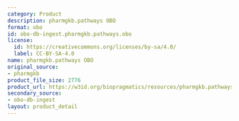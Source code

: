 ```yaml
---
category: Product
description: pharmgkb.pathways OBO
format: obo
id: obo-db-ingest.pharmgkb.pathways.obo
license:
  id: https://creativecommons.org/licenses/by-sa/4.0/
  label: CC-BY-SA-4.0
name: pharmgkb.pathways OBO
original_source:
- pharmgkb
product_file_size: 2776
product_url: https://w3id.org/biopragmatics/resources/pharmgkb.pathways/pharmgkb.pathways.obo
secondary_source:
- obo-db-ingest
layout: product_detail
---
```

